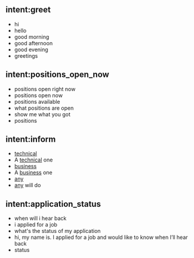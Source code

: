 ## intent:greet
- hi
- hello
- good morning
- good afternoon
- good evening
- greetings

## intent:positions_open_now
- positions open right now
- positions open now
- positions available
- what positions are open
- show me what you got
- positions

## intent:inform
- [technical](role_type)
- A [technical](role_type) one
- [business](role_type)
- A [business](role_type) one
- [any](role_type)
- [any](role_type) will do

## intent:application_status
- when will i hear back
- i applied for a job
- what's the status of my application
- hi, my name is. I applied for a job and would like to know when I’ll hear back
- status
